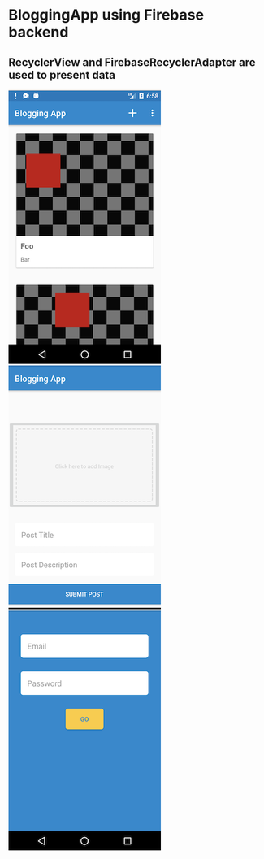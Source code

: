 # BloggingApp using Firebase backend

## RecyclerView and FirebaseRecyclerAdapter are used to present data 

![Screenshot](screenshot.png)
![Screenshot](Screenshot1.png)
![Screenshot](Screenshot2.png)
